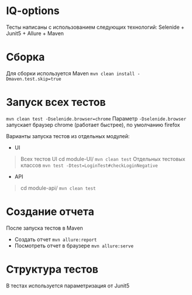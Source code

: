 # IQ-options

Тесты написаны с использованием следующих технологий: Selenide + Junit5 + Allure + Maven

# Сборка 
Для сборки используется Maven
 `mvn clean install -Dmaven.test.skip=true`
# Запуск всех тестов
 `mvn clean test -Dselenide.browser=chrome`
 Параметр `-Dselenide.browser` запускает браузер chrome (работает быстрее), по умолчанию firefox 

 Варианты запуска тестов из отдельных модулей:
- UI
 > Всех тестов UI cd module-UI/ 
 `mvn clean test`
 > Отдельных тестовых классов
 `mvn test -Dtest=LoginTest#checkLoginNegative`
- API
 > cd module-api/
 `mvn clean test` 

# Создание отчета
 После запуска тестов в Maven
- Создать отчет 
`mvn allure:report`
- Посмотреть отчет в браузере
`mvn allure:serve` 

# Структура тестов
В тестах используется параметризация от Junit5
